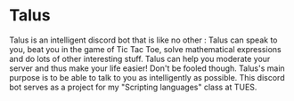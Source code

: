 # Talus
Talus is an intelligent discord bot that is like no other : Talus can speak to you, beat you in the game of Tic Tac Toe, solve mathematical expressions and do lots of other interesting stuff. Talus can help you moderate your server and thus make your life easier! Don't be fooled though. Talus's main purpose is to be able to talk to you as intelligently as possible. This discord bot serves as a project for my "Scripting languages" class at TUES.

